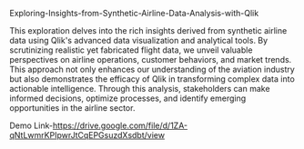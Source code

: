 Exploring-Insights-from-Synthetic-Airline-Data-Analysis-with-Qlik

This exploration delves into the rich insights derived from synthetic airline data using Qlik's advanced data visualization and analytical tools. By scrutinizing realistic yet fabricated flight data, we unveil valuable perspectives on airline operations, customer behaviors, and market trends. This approach not only enhances our understanding of the aviation industry but also demonstrates the efficacy of Qlik in transforming complex data into actionable intelligence. Through this analysis, stakeholders can make informed decisions, optimize processes, and identify emerging opportunities in the airline sector.

Demo Link-https://drive.google.com/file/d/1ZA-qNtLwmrKPIpwrJtCqEPGsuzdXsdbt/view

